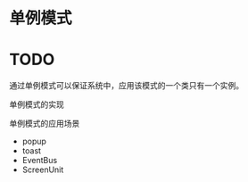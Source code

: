 # 单例模式

# TODO

通过单例模式可以保证系统中，应用该模式的一个类只有一个实例。

单例模式的实现

单例模式的应用场景
* popup
* toast
* EventBus
* ScreenUnit 